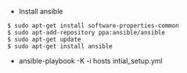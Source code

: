 - Install ansible

```
$ sudo apt-get install software-properties-common
$ sudo apt-add-repository ppa:ansible/ansible
$ sudo apt-get update
$ sudo apt-get install ansible
```

- ansible-playbook -K -i hosts intial_setup.yml

